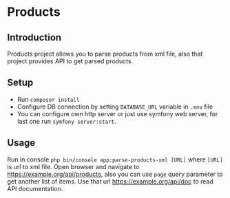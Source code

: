 # Products

## Introduction

Products project allows you to parse products from xml file, also that project provides API to get parsed products.

## Setup

* Run `composer install`
* Configure DB connection by setting `DATABASE_URL` variable in `.env` file
* You can configure own http server or just use symfony web server, for last one run `symfony server:start`.

## Usage

Run in console `php bin/console app:parse-products-xml [URL]` where `[URL]` is url to xml file.
Open browser and navigate to https://example.org/api/products, also you can use `page` query parameter to get another list of items.
Use that url https://example.org/api/doc to read API documentation.